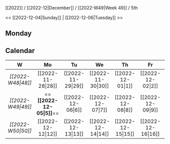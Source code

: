 [[2022]] / [[2022-12|December]] / [[2022-W49|Week 49]] / 5th

<<  [[2022-12-04|Sunday]]   |  [[2022-12-06|Tuesday]]  >>︎

## Monday

## Calendar
| W  | Mo | Tu | We | Th | Fr | Sa | Su |
|:--:|:--:|:--:|:--:|:--:|:--:|:--:|:--:|
| *[[2022-W48\|48]]* | [[2022-11-28\|28]] | [[2022-11-29\|29]] | [[2022-11-30\|30]] | [[2022-12-01\|1]]  | [[2022-12-02\|2]]  | [[2022-12-03\|3]]  | [[2022-12-04\|4]]  |
| *[[2022-W49\|49]]* | ==**[[2022-12-05\|5]]**==  | [[2022-12-06\|6]]  | [[2022-12-07\|7]]  | [[2022-12-08\|8]]  | [[2022-12-09\|9]]  | [[2022-12-10\|10]] | [[2022-12-11\|11]] |
| *[[2022-W50\|50]]* | [[2022-12-12\|12]] | [[2022-12-13\|13]] | [[2022-12-14\|14]] | [[2022-12-15\|15]] | [[2022-12-16\|16]] | [[2022-12-17\|17]] | [[2022-12-18\|18]] |
